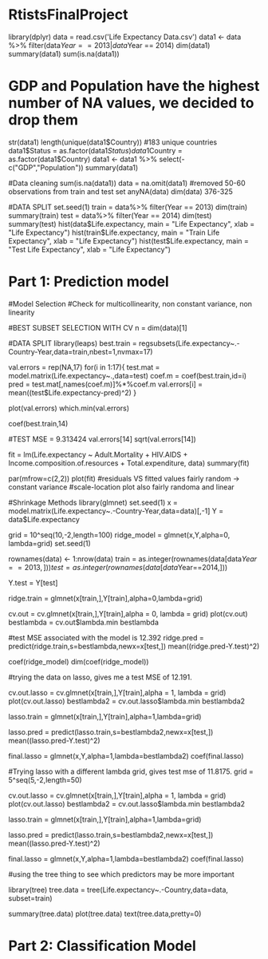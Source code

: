# RtistsFinalProject
library(dplyr)
data = read.csv('Life Expectancy Data.csv') 
data1 <- data %>% filter(data$Year == 2013|data$Year == 2014)
dim(data1)
summary(data1)
sum(is.na(data1)) 
# GDP and Population have the highest number of NA values, we decided to drop them 

str(data1) 
length(unique(data1$Country)) 
#183 unique countries 
data1$Status = as.factor(data1$Status)
data1$Country = as.factor(data1$Country)
data1 <- data1 %>% select(-c("GDP","Population"))
summary(data1)

#Data cleaning 
sum(is.na(data1)) 
data = na.omit(data1) #removed 50-60 observations from train and test set
anyNA(data) 
dim(data) 
376-325

#DATA SPLIT
set.seed(1)
train = data%>% filter(Year == 2013)
dim(train)
summary(train)
test = data%>% filter(Year == 2014)
dim(test)
summary(test)
hist(data$Life.expectancy, main = "Life Expectancy", xlab = "Life Expectancy") 
hist(train$Life.expectancy, main = "Train Life Expectancy", xlab = "Life Expectancy")
hist(test$Life.expectancy, main = "Test Life Expectancy", xlab = "Life Expectancy")

# Part 1: Prediction model

#Model Selection 
#Check for multicollinearity, non constant variance, non linearity

#BEST SUBSET SELECTION WITH CV
n = dim(data)[1]

#DATA SPLIT
library(leaps) 
best.train = regsubsets(Life.expectancy~.-Country-Year,data=train,nbest=1,nvmax=17)

val.errors = rep(NA,17) 
for(i in 1:17){ 
  test.mat = model.matrix(Life.expectancy~.,data=test)
  coef.m = coef(best.train,id=i)
  pred = test.mat[,names(coef.m)]%*%coef.m 
  val.errors[i] = mean((test$Life.expectancy-pred)^2) 
  } 

plot(val.errors)
which.min(val.errors)

coef(best.train,14)

#TEST MSE = 9.313424
val.errors[14]
sqrt(val.errors[14])

fit = lm(Life.expectancy ~ Adult.Mortality + HIV.AIDS +  Income.composition.of.resources + Total.expenditure, data)
summary(fit)

par(mfrow=c(2,2))
plot(fit)
#residuals VS fitted values fairly random -> constant variance
#scale-location plot also fairly randoma and linear

#Shrinkage Methods
library(glmnet)
set.seed(1)
x = model.matrix(Life.expectancy~.-Country-Year,data=data)[,-1] 
Y = data$Life.expectancy

grid = 10^seq(10,-2,length=100)
ridge_model = glmnet(x,Y,alpha=0, lambda=grid)
set.seed(1)

rownames(data) <- 1:nrow(data)
train = as.integer(rownames(data[data$Year==2013,]))
test = as.integer(rownames(data[data$Year==2014,]))

Y.test = Y[test]

ridge.train = glmnet(x[train,],Y[train],alpha=0,lambda=grid)

cv.out = cv.glmnet(x[train,],Y[train],alpha = 0, lambda = grid) 
plot(cv.out)
bestlambda = cv.out$lambda.min
bestlambda

#test MSE associated with the model is 12.392
ridge.pred = predict(ridge.train,s=bestlambda,newx=x[test,])
mean((ridge.pred-Y.test)^2)

coef(ridge_model)
dim(coef(ridge_model)) 


#trying the data on lasso, gives me a test MSE of 12.191.

cv.out.lasso = cv.glmnet(x[train,],Y[train],alpha = 1, lambda = grid) 
plot(cv.out.lasso)
bestlambda2 = cv.out.lasso$lambda.min
bestlambda2

lasso.train = glmnet(x[train,],Y[train],alpha=1,lambda=grid)

lasso.pred = predict(lasso.train,s=bestlambda2,newx=x[test,])
mean((lasso.pred-Y.test)^2)

final.lasso = glmnet(x,Y,alpha=1,lambda=bestlambda2)
coef(final.lasso)


#Trying lasso with a different lambda grid, gives test mse of 11.8175.
grid = 5^seq(5,-2,length=50)

cv.out.lasso = cv.glmnet(x[train,],Y[train],alpha = 1, lambda = grid) 
plot(cv.out.lasso)
bestlambda2 = cv.out.lasso$lambda.min
bestlambda2

lasso.train = glmnet(x[train,],Y[train],alpha=1,lambda=grid)

lasso.pred = predict(lasso.train,s=bestlambda2,newx=x[test,])
mean((lasso.pred-Y.test)^2)

final.lasso = glmnet(x,Y,alpha=1,lambda=bestlambda2)
coef(final.lasso)

#using the tree thing to see which predictors may be more important 

library(tree)
tree.data = tree(Life.expectancy~.-Country,data=data, subset=train)

summary(tree.data)
plot(tree.data)
text(tree.data,pretty=0)

# Part 2: Classification Model


